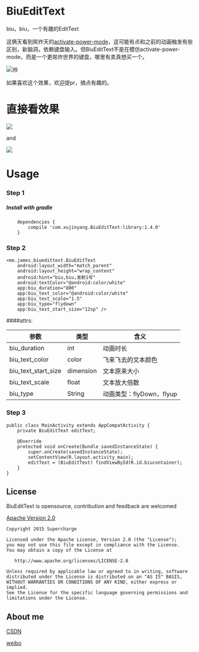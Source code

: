 # BiuEditText
biu，biu，一个有趣的EditText

这俩天看到屌炸天的[activate-power-mode](https://atom.io/packages/activate-power-mode)，这可能有点和之前的动画触发有些区别，新脑洞，依赖键盘输入。但BiuEditText不是在模仿activate-power-mode，而是一个更屌炸世界的键盘，哪里有卖真想买一个。

![帅](http://45.media.tumblr.com/cf210d7c444b3e4d5e5a49ebb0bf9dae/tumblr_ny0aidok9u1rc7zl1o3_250.gif)

如果喜欢这个效果，欢迎提pr，搞点有趣的。

# 直接看效果

![](http://7o4zmy.com1.z0.glb.clouddn.com/2015-11-24%2023_16_17.gif)

and

![](http://7o4zmy.com1.z0.glb.clouddn.com/2015-12-05%2017_56_35.gif)

# Usage
### Step 1
##### Install with gradle
        dependencies {
            compile 'com.xujinyang.BiuEditText:library:1.4.0'
        }
### Step 2

    <me.james.biuedittext.BiuEditText
        android:layout_width="match_parent"
        android:layout_height="wrap_content"
        android:hint="biu,biu,发射1号"
        android:textColor="@android:color/white"
        app:biu_duration="800"
        app:biu_text_color="@android:color/white"
        app:biu_text_scale="1.5"
        app:biu_type="flydown"
        app:biu_text_start_size="12sp" />
       
####attrs:

| 参数 | 类型 |含义|
|--------|--------|--------|
|   biu_duration     |   int     | 动画时长|
|biu_text_color|color|飞来飞去的文本颜色|
|biu_text_start_size|dimension|文本原来大小|
|biu_text_scale|float|文本放大倍数|
|biu_type|String|动画类型：flyDown，flyup|

### Step 3
```
public class MainActivity extends AppCompatActivity {
    private BiuEditText editText;

    @Override
    protected void onCreate(Bundle savedInstanceState) {
        super.onCreate(savedInstanceState);
        setContentView(R.layout.activity_main);
        editText = (BiuEditText) findViewById(R.id.biucontainer);
    }
}

```

License
--------
BiuEditText is opensource, contribution and feedback are welcomed

[Apache Version 2.0](http://www.apache.org/licenses/LICENSE-2.0.html)

    Copyright 2015 Supercharge

    Licensed under the Apache License, Version 2.0 (the "License");
    you may not use this file except in compliance with the License.
    You may obtain a copy of the License at

       http://www.apache.org/licenses/LICENSE-2.0

    Unless required by applicable law or agreed to in writing, software
    distributed under the License is distributed on an "AS IS" BASIS,
    WITHOUT WARRANTIES OR CONDITIONS OF ANY KIND, either express or implied.
    See the License for the specific language governing permissions and
    limitations under the License.
 
## About me
[CSDN](http://blog.csdn.net/mobilexu)

[weibo](http://weibo.com/3654795601/profile?topnav=1&wvr=6)